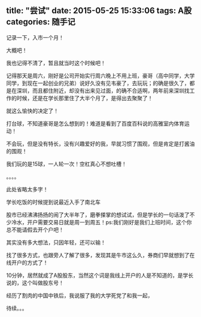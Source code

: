 title: "尝试"
date: 2015-05-25 15:33:06
tags: A股
categories: 随手记
---
记录一下，入市一个月！

大概吧！

我也记得不清了，暂且就当时这个时候吧！

记得那天是周六，刚好是公司开始实行周六晚上不用上班，豪哥（高中同学，大学同学，到现在一起创业的兄弟）说好久没有见韦豪了，去玩玩；的确是很久了，都是在深圳，而且都住附近，却没有出来见过面，的确不合适啊，两年前来深圳找工作的时候，还是在学长那里住了大半个月了，是得出去聚聚了！

就这么愉快的决定了！

打台球，不知道豪哥是怎么想到的！难道是看到了百度百科说的高雅室内体育运动！

不会玩，但是没有特长，没有兴趣爱好的我，早就习惯了围观，但是肯定是打酱油的围观！

我们玩的是15球，一人轮一次！空杠真心不想吐槽！

。。。。


此处省略太多字！

学长吃饭的时候提到说最近入手了南北车

股市已经沸沸扬扬的闹了大半年了，磨拳搽掌的想试试，但是学长的一句话泼了不少冷水，开户需要交易日就是周一到周五！ps:我们刚好是我们上班时间，这个你总不能请假去开个户吧！

其实没有多大想法，只因年轻，还可以输！

找了很多方式，也跟旁人了解了很多，发现其是牛市这么久，券商们早就想到了在线开户的方式了！

10分钟，居然就成了A股股东，当然这个词是我线上开户的人是不知道的，是学长说的，这个叫做股东号！

经历了割肉的中国中铁后，我说服了我的大学死党了和我一起，

待续。。。